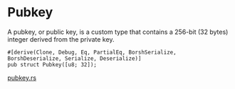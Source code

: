 # Pubkey

A pubkey, or public key, is a custom type that contains a 256-bit (32 bytes) integer derived from the private key.

```rust,ignore
#[derive(Clone, Debug, Eq, PartialEq, BorshSerialize, BorshDeserialize, Serialize, Deserialize)]
pub struct Pubkey([u8; 32]);
```
[pubkey.rs]

[pubkey.rs]: https://github.com/Arch-Network/arch-cli/blob/main/program/src/pubkey.rs


